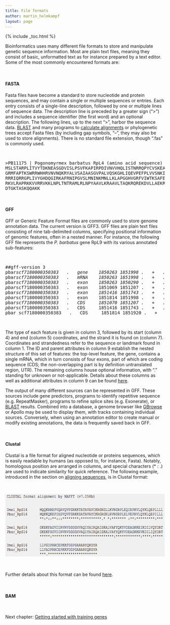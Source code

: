 ```yaml
---
title: File formats
author: martin_helmkampf
layout: page 
---
```

{% include _toc.html %}

Bioinformatics uses many different file formats to store and manipulate genetic sequence information. Most are plain text files, meaning they consist of basic, unformatted text as for instance prepared by a text editor. Some of the most commonly encountered formats are:

&nbsp;

#### FASTA <a id="FASTA"></a>

Fasta files have become a standard to store nucleotide and protein sequences, and may contain a single or multiple sequences or entries. Each entry consists of a single-line description, followed by one or multiple lines of sequence data. The description line is preceded by a greater sign (&#8220;>&#8221;) and includes a sequence identifier (the first word) and an optional description. The following lines, up to the next &#8220;>&#8221;, harbor the sequence data. [BLAST][1] and many programs to [calculate alignments][2] or phylogenetic trees accept Fasta files (by including gap symbols, &#8220;–&#8221;, they may also be used to store alignments). There is no standard file extension, though &#8220;.fas&#8221; is commonly used.

&nbsp; 

<pre>&gt;PB11175 | Pogonomyrmex barbatus RpL4 (amino acid sequence)
MSLSTARPLITVYTDKNEASGDVISLPSVFKAPIRPDIVNVVHQLISTNRRQPYCVSKEAGHQTSAESWGTGRAVARIPRVRGGGTHRSGQGAFGNMCRG
GRMFAPTKSWRRWHHRVNVNQKRYALVSAIAASGVPALVQSKGHLIQEVPEFPLVVSNKIQEYTKTKQAVIFLRRIKAWNDIQKVYKSQRFRAGKGKMRN
RRRIQRRGPLIVYGHDQGIRKAFRNIPGVSLMNINKMNLLKLAPGGHVGRFVIWTKSAFEQLDALYGTWRKESQLKKGYNLPFPKMANTDLSRLLKSEEI
RKVLRAPRKKVVRRVKKLNPLTNTRAMLRLNPYAAVLKRAAVLTAQKRQREKDVLLAEKRGVKLPKKTSKAIGLLARRKEQLTKYKKTTKKTMVQTKAEK
DTGKTASKQQAKK</pre> &nbsp;

#### GFF <a id="GFF"></a>

GFF or Generic Feature Format files are commonly used to store genome annotation data. The current version is GFF3. GFF files are plain text files consisting of nine tab-delimited columns, specifying positional information of genomic features, often in a nested manner. For instance, the following GFF file represents the *P. barbatus* gene RpL9 with its various annotated sub-features:

&nbsp; 

<pre>##gff-version 3
pbar<em>scf7180000350383   .   gene    1850263 1851998 .   +   .   ID=PB25915;Name=pbar</em>RpL9
pbar<em>scf7180000350383   .   mRNA    1850263 1851998 .   +   .   ID=PB25915-mRNA-1;Name=pbar</em>RpL9-1;Parent=PB25915
pbar<em>scf7180000350383   .   exon    1850263 1850290 .   +   .   Parent=PB25915-mRNA-1
pbar</em>scf7180000350383   .   exon    1851069 1851207 .   +   .   Parent=PB25915-mRNA-1
pbar<em>scf7180000350383   .   exon    1851416 1851743 .   +   .   Parent=PB25915-mRNA-1
pbar</em>scf7180000350383   .   exon    1851814 1851998 .   +   .   Parent=PB25915-mRNA-1
pbar<em>scf7180000350383   .   CDS     1851070 1851207 .   +   .   Parent=PB25915-mRNA-1
pbar</em>scf7180000350383   .   CDS     1851416 1851743 .   +   .   Parent=PB25915-mRNA-1
pbar_scf7180000350383   .   CDS     1851814 1851920 .   +   .   Parent=PB25915-mRNA-1</pre> &nbsp;

The type of each feature is given in column 3, followed by its start (column 4) and end (column 5) coordinates, and the strand it is found on (column 7). Coordinates and strandedness refer to the sequence or landmark found in column 1. The ID and parent attributes in column 9 establish the nested structure of this set of features: the top-level feature, the gene, contains a single mRNA, which in turn consists of four exons, part of which are coding sequence (CDS; the non-overlapping part is by definition untranslated region, UTR). The remaining columns house optional information, with &#8220;.&#8221; standing for unknown or not-applicable. Details about these columns as well as additional attributes in column 9 can be found [here][3].

The output of many different sources can be represented in GFF. These sources include gene predictors, programs to identify repetitive sequence (e.g. RepeatMasker), programs to refine splice sites (e.g. Exonerate), or [BLAST][1] results. Combined into a database, a genome browser like [GBrowse][4] or Apollo may be used to display them, with tracks containing individual sources. Conversely, when using an annotation editor to create manual or modify existing annotations, the data is frequently saved back in GFF.

&nbsp;

#### Clustal <a id="Clustal"></a>

Clustal is a file format for aligned nucleotide or proteins sequences, which is easily readable by humans (as opposed to, for instance, Fasta). Notably, homologous position are arranged in columns, and special characters (* : .) are used to indicate similarity for quick reference. The following example, introduced in the section on [aligning sequences][2], is in Clustal format:

&nbsp;

<a href="../../wp-content/uploads/2013/08/Clustal.png" class="grouped_elements" rel="tc-fancybox-group451"><img class="margin-left size-full wp-image-648" alt="Clustal" src="../../wp-content/uploads/2013/08/Clustal.png" width="621" height="198" /></a>

&nbsp;

Further details about this format can be found [here][5].

&nbsp;

#### BAM <a id="BAM"></a>

&nbsp;

Next chapter: [Getting started with training genes][6]

&nbsp;

 [1]: ../22.blast
 [2]: ../23.align_sequences
 [3]: http://gmod.org/wiki/GFF
 [4]: http://ecoevo.unit.oist.jp/lab/21.gbrowse
 [5]: http://meme.nbcr.net/meme/doc/clustalw-format.html
 [6]: ../31.getting-started
